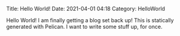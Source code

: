 Title: Hello World!
Date: 2021-04-01 04:18
Category: HelloWorld

Hello World! I am finally getting a blog set back up!
This is statically generated with Pelican.
I want to write some stuff up, for once.
